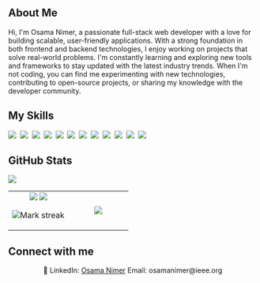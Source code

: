 ## About Me

Hi, I'm Osama Nimer, a passionate full-stack web developer with a love for building scalable, user-friendly applications. With a strong foundation in both frontend and backend technologies, I enjoy working on projects that solve real-world problems. I'm constantly learning and exploring new tools and frameworks to stay updated with the latest industry trends. When I'm not coding, you can find me experimenting with new technologies, contributing to open-source projects, or sharing my knowledge with the developer community.

## My Skills

<img src="https://img.shields.io/badge/TypeScript-3178C6?logo=typescript&logoColor=fff"> 
<img src="https://img.shields.io/badge/Node.js-6DA55F?logo=node.js&logoColor=white"> 
<img src="https://img.shields.io/badge/Docker-2496ED?logo=docker&logoColor=fff"> 
<img src="https://img.shields.io/badge/Postgres-%23316192.svg?logo=postgresql&logoColor=white"> 
<img src="https://img.shields.io/badge/Next.js-black?logo=next.js&logoColor=white"> 
<img src="https://img.shields.io/badge/npm-CB3837?logo=npm&logoColor=fff"> 
<img src="https://img.shields.io/badge/C-00599C?logo=c&logoColor=white"> 
<img src="https://img.shields.io/badge/GitHub-%23121011.svg?logo=github&logoColor=white"> 
<img src="https://img.shields.io/badge/HTML-%23E34F26.svg?logo=html5&logoColor=white"> 
<img src="https://img.shields.io/badge/CSS-1572B6?logo=css3&logoColor=fff"> 
<img src="https://img.shields.io/badge/JavaScript-F7DF1E?logo=javascript&logoColor=000"> 
<img src="https://img.shields.io/badge/MongoDB-%234ea94b.svg?logo=mongodb&logoColor=white"> 

## GitHub Stats

<table><tbody><tr border="none"><td width="50%" align="center">
<img src="https://github-readme-activity-graph.vercel.app/graph?username=Osama-Nimer&theme=react-dark&hide_border=true&area=true" />

<img src="https://github-profile-summary-cards.vercel.app/api/cards/profile-details?username=Osama-Nimer&theme=github_dark" />

<img alt="Mark streak" src="https://github-readme-streak-stats-five-roan.vercel.app?user=Osama-Nimer&theme=dark"></td><td width="50%" align="center">
<img align="center" src="https://readme-stats-fork-mauve.vercel.app/api/top-langs/?username=Osama-Nimer&theme=dark&hide_border=false&no-bg=true&no-frame=true&langs_count=6"></td></tr>
<img src="https://github-readme-stats.vercel.app/api?username=Osama-Nimer&show_icons=true&count_private=true&include_all_commits=true&theme=dark" />
</tbody></table>


## Connect with me

<p align="center">🔗 LinkedIn: <a href="https://www.linkedin.com/in/osama-nimer/" target="_blank">Osama Nimer</a> Email: osamanimer@ieee.org</p>
